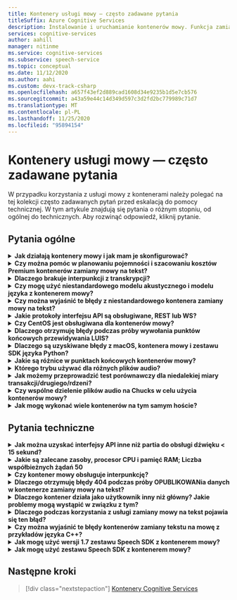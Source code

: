 ```yaml
---
title: Kontenery usługi mowy — często zadawane pytania
titleSuffix: Azure Cognitive Services
description: Instalowanie i uruchamianie kontenerów mowy. Funkcja zamiany mowy na tekst przekształca strumienie audio do tekstu w czasie rzeczywistym, które mogą być używane przez aplikacje, narzędzia lub urządzenia. Zamiana tekstu na mowę polega na konwertowaniu tekstu wejściowego na mowę, przypominającą człowieka.
services: cognitive-services
author: aahill
manager: nitinme
ms.service: cognitive-services
ms.subservice: speech-service
ms.topic: conceptual
ms.date: 11/12/2020
ms.author: aahi
ms.custom: devx-track-csharp
ms.openlocfilehash: a657f43ef2d889cad1608d34e9235b1d5e7cb576
ms.sourcegitcommit: a43a59e44c14d349d597c3d2fd2bc779989c71d7
ms.translationtype: MT
ms.contentlocale: pl-PL
ms.lasthandoff: 11/25/2020
ms.locfileid: "95894154"
---
```

# <a name="speech-service-containers-frequently-asked-questions-faq"></a>Kontenery usługi mowy — często zadawane pytania

W przypadku korzystania z usługi mowy z kontenerami należy polegać na tej kolekcji często zadawanych pytań przed eskalacją do pomocy technicznej. W tym artykule znajdują się pytania o różnym stopniu, od ogólnej do technicznych. Aby rozwinąć odpowiedź, kliknij pytanie.

## <a name="general-questions"></a>Pytania ogólne

<details>
<summary>
<b>Jak działają kontenery mowy i jak mam je skonfigurować?</b>
</summary>

**Odpowiedź:** Podczas konfigurowania klastra produkcyjnego należy wziąć pod uwagę kilka rzeczy. Po pierwsze skonfigurowanie jednego języka, wielu kontenerów na tym samym komputerze nie powinno być duże. Jeśli występują problemy, może to być problem związany z sprzętem — należy najpierw przyjrzeć się zasobowi, czyli Specyfikacje procesora i pamięci.

Rozważ chwilę, `ja-JP` kontener i najnowszy model. Model akustyczny jest najbardziej wymaganym PROCESORem, podczas gdy model języka wymaga najwięcej pamięci. Podczas testu porównawczego należy wykonać około 0,6 rdzeni procesora, aby przetworzyć pojedyncze żądanie zamiany mowy na tekst, gdy dźwięk jest przepływany w czasie rzeczywistym (na przykład z mikrofonu). Jeśli tworzysz dźwięk szybciej niż w czasie rzeczywistym (na przykład z pliku), to użycie może być podwojone (rdzenie 1,2 x). Tymczasem pamięć wymienioną poniżej jest pamięcią operacyjną do dekodowania mowy. *Nie uwzględnia on* rzeczywistego pełnego rozmiaru modelu języka, który będzie znajdował się w pamięci podręcznej plików. To jest `ja-JP` dodatkowy 2 GB; w przypadku `en-US` , może być większy (6-7 GB).

Jeśli masz maszynę, na której jest dostateczna ilość pamięci i próbujesz wdrożyć w niej wiele języków, możliwe jest, że pamięć podręczna plików jest pełna, a system operacyjny jest zmuszony do modelowania stron w i wychodzącym. W przypadku uruchomionego transkrypcji, który może być katastrofalne i może prowadzić do spowolnienia i innych implikacji wydajności.

Ponadto wstępnie pakujemy pliki wykonywalne dla maszyn z zestawem instrukcji [Advanced Vector Extension (AVX2)](speech-container-howto.md#advanced-vector-extension-support) . Maszyna z zestawem instrukcji AVX512 będzie wymagała generowania kodu dla tego obiektu docelowego, a uruchamianie 10 kontenerów dla 10 języków może tymczasowo obsłużyć procesor CPU. Komunikat taki jak ten zostanie wyświetlony w dzienniku platformy Docker:

```console
2020-01-16 16:46:54.981118943 
[W:onnxruntime:Default, tvm_utils.cc:276 LoadTVMPackedFuncFromCache]
Cannot find Scan4_llvm__mcpu_skylake_avx512 in cache, using JIT...
```

Można ustawić liczbę dekoderów, które mają być umieszczone wewnątrz *jednego* kontenera przy użyciu `DECODER MAX_COUNT` zmiennej. Dlatego należy zacząć od jednostki SKU (procesor CPU/pamięć) i można zasugerować, jak najlepiej uzyskać najlepszą z nich. Doskonały punkt początkowy dotyczy zalecanych specyfikacji zasobów maszyn hosta.

<br>
</details>

<details>
<summary>
<b>Czy można pomóc w planowaniu pojemności i szacowaniu kosztów Premium kontenerów zamiany mowy na tekst?</b>
</summary>

**Odpowiedź:** W przypadku pojemności kontenera w trybie przetwarzania wsadowego każdy dekoder może obsłużyć 2-3-krotne w czasie rzeczywistym, z dwoma rdzeniami procesora, dla jednego rozpoznawania. Nie zalecamy zachowywania więcej niż dwóch współbieżnych rozpoznawania na wystąpienie kontenera, ale zaleca się uruchomienie większej liczby wystąpień kontenerów w celu zapewnienia niezawodności/dostępności za modułem równoważenia obciążenia.

Chociaż może istnieć każde wystąpienie kontenera działające z więcej dekoderami. Można na przykład skonfigurować 7 dekoderów na każde wystąpienie kontenera na osiem maszyn Core (co więcej niż 2 razy), dając 15X przepływność. Istnieje parametr, `DECODER_MAX_COUNT` który ma być świadomy. W przypadku wystąpienia ekstremalnych problemów z niezawodnością i opóźnieniami znacznie wzrasta przepływność. W przypadku mikrofonu zostanie osiągnięty czas rzeczywisty. Ogólne użycie powinno mieć co najmniej jeden rdzeń dla jednego rozpoznawania.

W przypadku scenariusza przetwarzania 1 K godz./dzień w trybie przetwarzania wsadowego w przypadku ekstremalnych przypadków 3 maszyny wirtualne mogły obsłużyć je w ciągu 24 godzin, ale nie są gwarantowane. Aby obsłużyć dni, przełączenia w tryb failover, aktualizacja i dostarczenie minimalnej kopii zapasowej/BCP, zalecamy 4-5 maszyn zamiast 3 na klaster oraz 2 klastrów.

Na potrzeby sprzętu używamy standardowej maszyny wirtualnej platformy Azure `DS13_v2` jako odniesienia (każdy rdzeń musi mieć 2,6 GHz lub lepszą) z włączonym zestawem instrukcji AVX2.

| Wystąpienie  | vCPU | Pamięć RAM    | Magazyn tymczasowy | Płatność zgodnie z rzeczywistym użyciem przy użyciu AHB | Rezerwacja roczna z AHB (% oszczędności) | 3-letni zarezerwowany dla AHB (% oszczędności) |
|-----------|---------|--------|--------------|------------------------|-------------------------------------|--------------------------------------|
| `DS13 v2` | 8       | 56 GiB | 112 GiB      | $0.598/godz.            | $0.3528/godz. (~ 41%)                 | $0.2333/godz. (~ 61%)                  |

W oparciu o informacje o projekcie (dwa klastry z 5 maszyn wirtualnych, aby obsłużyć 1 K godzinowe/dniowe przetwarzanie wsadowe audio), roczny koszt sprzętu to:

> 2 (klastry) * 5 (maszyny wirtualne na klaster) * $0.3528/godz. * 365 (dni) * 24 (godz.) = $31K/Year

Podczas mapowania na maszynę fizyczną ogólne oszacowanie to 1 vCPU = 1 fizyczny rdzeń procesora CPU. W rzeczywistości 1vCPU jest bardziej wydajne niż pojedynczy rdzeń.

W przypadku Premium wszystkie te dodatkowe czynniki są odtwarzane:

- Na jakim typie jest fizyczny procesor CPU i ile rdzeni
- Liczba uruchomionych procesorów jednocześnie w tym samym polu/maszynie
- Jak są konfigurowane maszyny wirtualne
- Jak jest używane wielowątkowość funkcji Hyper-Threading/wielowątkowość
- Jak jest udostępniana pamięć
- System operacyjny itd.

Zwykle nie jest to dobrze dostrojone jako środowisko platformy Azure. Biorąc pod uwagę inne koszty, należy powiedzieć, że bezpieczne oszacowanie wynosi 10 fizycznych rdzeni procesora = 8 Azure vCPU. Chociaż popularne procesory mają tylko osiem rdzeni. W przypadku wdrażania na Premium koszt będzie większy niż korzystanie z maszyn wirtualnych platformy Azure. Należy również wziąć pod uwagę stawkę amortyzacji.

Koszt usługi jest taki sam jak usługa online: $1/godzina dla zamiany mowy na tekst. Koszt usługi mowy to:

> $1 * 1000 * 365 = $365K

Koszt konserwacji płatnej przez firmę Microsoft zależy od poziomu usługi i zawartości usługi. Jest to różne od $29.99/miesiąc w przypadku podstawowego poziomu do setek tysięcy w przypadku usługi Onsite. Niesztywna liczba to $300/godzina w przypadku usługi/utrzymania. Koszt osób nie jest uwzględniony. Inne koszty związane z infrastrukturą (takie jak magazyn, sieci i moduły równoważenia obciążenia) nie są uwzględniane.

<br>
</details>

<details>
<summary>
<b>Dlaczego brakuje interpunkcji z transkrypcji?</b>
</summary>

**Odpowiedź:** `speech_recognition_language=<YOUR_LANGUAGE>` W przypadku korzystania z klienta węgla należy jawnie skonfigurować w żądaniu.

Na przykład:

```python
if not recognize_once(
    speechsdk.SpeechRecognizer(
        speech_config=speechsdk.SpeechConfig(
            endpoint=template.format("interactive"),
            speech_recognition_language="ja-JP"),
            audio_config=audio_config)):

    print("Failed interactive endpoint")
    exit(1)
```
Oto dane wyjściowe:

```cmd
RECOGNIZED: SpeechRecognitionResult(
    result_id=2111117c8700404a84f521b7b805c4e7, 
    text="まだ早いまだ早いは猫である名前はまだないどこで生まれたかとんと見当を検討をなつかぬ。
    何でも薄暗いじめじめした所でながら泣いていた事だけは記憶している。
    まだは今ここで初めて人間と言うものを見た。
    しかも後で聞くと、それは書生という人間中で一番同額同額。",
    reason=ResultReason.RecognizedSpeech)
```

<br>
</details>

<details>
<summary>
<b>Czy mogę użyć niestandardowego modelu akustycznego i modelu języka z kontenerem mowy?</b>
</summary>

Obecnie można przekazać tylko jeden identyfikator modelu, niestandardowy model języka lub niestandardowy model akustyczny.

**Odpowiedź:** Podejmowana jest *not* decyzja o obsłudze jednocześnie obu modeli akustycznych i językowych. Ta funkcja będzie obowiązywać do momentu utworzenia ujednoliconego identyfikatora w celu zmniejszenia liczby podziałów interfejsu API. Dlatego nie jest to obecnie obsługiwane.

<br>
</details>

<details>
<summary>
<b>Czy można wyjaśnić te błędy z niestandardowego kontenera zamiany mowy na tekst?</b>
</summary>

**Błąd 1:**

```cmd
Failed to fetch manifest: Status: 400 Bad Request Body:
{
    "code": "InvalidModel",
    "message": "The specified model is not supported for endpoint manifests."
}
```

**Odpowiedź 1:** W przypadku szkoleń z najnowszym modelem niestandardowym obecnie nie obsługujemy tego programu. W przypadku szkolenia ze starszą wersją powinno być możliwe korzystanie z programu. Nadal pracujemy nad obsługą najnowszych wersji.

Zasadniczo kontenery niestandardowe nie obsługują modeli akustycznych opartych na Halide lub ONNX (co jest ustawieniem domyślnym w portalu szkoleń niestandardowych). Wynika to z nieszyfrowanych modeli niestandardowych i nie chcemy ujawniać modeli ONNX. modele językowe są dobrane. Klient będzie musiał jawnie wybrać starszy model inny niż ONNX do niestandardowego szkolenia. Nie wpłynie to na dokładność. Rozmiar modelu może być większy (100 MB).

> Model pomocy technicznej > 20190220 (ujednolicony v 4.5)

**Błąd 2:**

```cmd
HTTPAPI result code = HTTPAPI_OK.
HTTP status code = 400.
Reason:  Synthesis failed.
StatusCode: InvalidArgument,
Details: Voice does not match.
```

**Odpowiedź 2:** Musisz podać poprawną nazwę głosu w żądaniu, w której jest rozróżniana wielkość liter. Zapoznaj się z pełnym mapowaniem nazw usług. Musisz korzystać z programu `en-US-JessaRUS` , ponieważ `en-US-JessaNeural` nie jest on teraz dostępny w wersji kontenerów zamiany tekstu na mowę.

**Błąd 3:**

```json
{
    "code": "InvalidProductId",
    "message": "The subscription SKU \"CognitiveServices.S0\" is not supported in this service instance."
}
```

**Odpowiedź 3:** Reed utworzyć zasób mowy, a nie zasób Cognitive Services.


<br>
</details>

<details>
<summary>
<b>Jakie protokoły interfejsu API są obsługiwane, REST lub WS?</b>
</summary>

**Odpowiedź:** W przypadku zamiany mowy na tekst i niestandardowych kontenerów zamiany mowy na tekst obsługujemy obecnie tylko protokół WebSocket. Zestaw SDK obsługuje tylko wywoływanie w usłudze WS, ale nie REST. Istnieje plan dodawania obsługi REST, ale nie na chwilę. Zawsze zapoznaj się z oficjalną dokumentacją, zobacz [punkty końcowe przewidywania zapytań](speech-container-howto.md#query-the-containers-prediction-endpoint).

<br>
</details>

<details>
<summary>
<b>Czy CentOS jest obsługiwana dla kontenerów mowy?</b>
</summary>

**Odpowiedź:** CentOS 7 nie jest jeszcze obsługiwana przez zestaw SDK języka Python, również Ubuntu 19,04 nie jest obsługiwana.

Pakiet zestawu Speech SDK dla języka Python jest dostępny dla tych systemów operacyjnych:
- **Windows** — x64 i x86
- **Mac** -macOS X w wersji 10,12 lub nowszej
- **Linux** -Ubuntu 16,04, Ubuntu 18,04, Debian 9 w x64

Aby uzyskać więcej informacji na temat konfiguracji środowiska, zobacz [Konfiguracja platformy języka Python](quickstarts/setup-platform.md?pivots=programming-language-python). Na razie zalecana wersja to Ubuntu 18,04.

<br>
</details>

<details>
<summary>
<b>Dlaczego otrzymuję błędy podczas próby wywołania punktów końcowych przewidywania LUIS?</b>
</summary>

Używam kontenera LUIS we wdrożeniu IoT Edge i próbujemy wywołać punkt końcowy przewidywania LUIS z innego kontenera. Kontener LUIS nasłuchuje na porcie 5001, a używany adres URL to:

```csharp
var luisEndpoint =
    $"ws://192.168.1.91:5001/luis/prediction/v3.0/apps/{luisAppId}/slots/production/predict";
var config = SpeechConfig.FromEndpoint(new Uri(luisEndpoint));
```

Wystąpił błąd:

```cmd
WebSocket Upgrade failed with HTTP status code: 404 SessionId: 3cfe2509ef4e49919e594abf639ccfeb
```

Widzę żądanie w dziennikach kontenera LUIS, a komunikat brzmi:

```cmd
The request path /luis//predict" does not match a supported file type.
```

Co to oznacza? Czego brakuje? W [tym miejscu](https://github.com/Azure-Samples/cognitive-services-speech-sdk)przedstawiono przykład dla zestawu Speech SDK. Scenariusz polega na tym, że wykrywamy dźwięk bezpośrednio z mikrofonu komputera i próbuje określić zamiar na podstawie przeszkolonej aplikacji Luis. Przykładem, z którym łączy się dokładnie, jest. Działa dobrze z usługą LUIS w chmurze. Użycie zestawu Speech SDK miało na celu zaoszczędzenie nam konieczności oddzielenia jawnego wywołania do interfejsu API zamiany mowy na tekst, a następnie drugiego wywołania LUIS.

W związku z tym wszystko, co próbuję zrobić, jest przełączane z scenariusza używania LUIS w chmurze do używania kontenera LUIS. Nie można Wyobraź sobie, że zestaw Speech SDK działa dla jednego z nich, nie będzie działać.

**Odpowiedź:** Zestawu Speech SDK nie należy używać w odniesieniu do kontenera LUIS. W przypadku używania kontenera LUIS należy użyć zestawu SDK LUIS lub interfejsu API REST LUIS. Zestaw mowy SDK powinien być używany w odniesieniu do kontenera mowy.

Chmura jest inna niż kontener. Chmura może składać się z wielu kontenerów zagregowanych (nazywanych czasami Micro Services). Istnieje kontener LUIS, a następnie istnieje kontener mowy — dwa oddzielne kontenery. Kontener mowy obsługuje tylko mowę. Kontener LUIS wykonuje tylko LUIS. W chmurze, ponieważ oba kontenery są wdrażane i są w złej wydajności, aby Klient zdalny przeszedł do chmury, zrób mowę, Wróć, a następnie przejdź do chmury ponownie i LUIS, udostępniamy funkcję umożliwiającą klientowi przejście na mowę, pozostawanie w chmurze, a następnie powrót do klienta. W ten sposób nawet w tym scenariuszu zestaw SDK usługi Speech jest kierowany do kontenera usługi mowy w chmurze z dźwiękiem, a następnie funkcja zamiany kontenera chmurowego na LUIS w kontenerze chmury z tekstem. Kontener LUIS nie ma koncepcji akceptowania audio (nie ma sensu, aby kontener LUIS do akceptowania przesyłania strumieniowego audio LUIS jest usługą opartą na tekście). W przypadku Premium nie mamy pewności, że nasz klient wdrożył oba kontenery, nie ma potrzeby organizowania między kontenerami w lokalu naszych klientów i jeśli oba kontenery są wdrożone na Premium, pod warunkiem, że są one bardziej lokalne dla klienta, nie jest to obciążenie, aby najpierw korzystać z funkcji SR, z powrotem do klienta, a następnie pobrałem ten tekst i przejdź do LUIS.

<br>
</details>

<details>
<summary>
<b>Dlaczego są uzyskiwane błędy z macOS, kontenera mowy i zestawu SDK języka Python?</b>
</summary>

Gdy wyślemy plik *. wav* do uzyskanego, wynik wraca z:

```cmd
recognition is running....
Speech Recognition canceled: CancellationReason.Error
Error details: Timeout: no recognition result received.
When creating a websocket connection from the browser a test, we get:
wb = new WebSocket("ws://localhost:5000/speech/recognition/dictation/cognitiveservices/v1")
WebSocket
{
    url: "ws://localhost:5000/speech/recognition/dictation/cognitiveservices/v1",
    readyState: 0,
    bufferedAmount: 0,
    onopen: null,
    onerror: null,
    ...
}
```

Wiemy, że protokół WebSocket został prawidłowo skonfigurowany.

**Odpowiedź:** W takim przypadku należy zapoznać się z [tym problemem](https://github.com/Azure-Samples/cognitive-services-speech-sdk/issues/310)w serwisie GitHub. W [tym miejscu mamy zaproponować](https://github.com/Azure-Samples/cognitive-services-speech-sdk/issues/310#issuecomment-527542722)obejście.

Węgiel został naprawiony w wersji 1,8.


<br>
</details>

<details>
<summary>
<b>Jakie są różnice w punktach końcowych kontenerów mowy?</b>
</summary>

Czy można pomóc wypełnić poniższe metryki testu, w tym funkcje, które należy przetestować, oraz sposób testowania zestawu SDK i interfejsów API REST? Szczególnie różnice w "interaktywne" i "konwersacja", które nie były widoczne z istniejącego dokumentu/próbki.

| Punkt końcowy                                                | Test funkcjonalny                                                   | SDK | Interfejs API REST |
|---------------------------------------------------------|-------------------------------------------------------------------|-----|----------|
| `/speech/synthesize/cognitiveservices/v1`               | Synteza tekstu (zamiany tekstu na mowę)                                  |     | Tak      |
| `/speech/recognition/dictation/cognitiveservices/v1`    | Cognitive Services punkt końcowy protokołu WebSocket Premium w wersji 1        | Tak | Nie       |
| `/speech/recognition/interactive/cognitiveservices/v1`  | Cognitive Services w punkcie końcowym protokołu WebSocket Premium w wersji 1  |     |          |
| `/speech/recognition/conversation/cognitiveservices/v1` | Punkt końcowy protokołu WebSocket usługi poznawczej Premium w wersji 1 |     |          |

**Odpowiedź:** Jest to fuzja:
- Osoby próbujące punkt końcowy dyktowania dla kontenerów (nie mam pewności, jak mają ten adres URL)
- 1 punkt końcowy jednostki<sup>krótkoterminowej</sup> znajduje się w kontenerze.
- 1 punkt końcowy jednostki usługi<sup>St</sup> zwraca mowę. fragmenty komunikatów zamiast `speech.hypothesis` komunikatów, które są zwracane przez 3 punkty końcowe części<sup>pulpitu zdalnego</sup> dla punktu końcowego dyktowania.
- Węgiel korzysta ze wszystkich `RecognizeOnce` (tryb interaktywny)
- Węgiel z potwierdzeniem, że dla `speech.fragment` komunikatów wymagających nie są zwracane w trybie interaktywnym.
- Węgiel mający potwierdzenia pożaru w kompilacjach wydania (zabijanie procesu).

Obejście to przełączenie do korzystania z ciągłego rozpoznawania w kodzie lub (szybsze) łączenie się z interaktywnym lub ciągłym punktami końcowymi w kontenerze.
Dla kodu Ustaw punkt końcowy na `host:port` /Speech/Recognition/Interactive/cognitiveservices/v1

Aby zapoznać się z różnymi trybami, zobacz Tryby mowy — Zobacz poniżej:

[!INCLUDE [speech-modes](includes/speech-modes.md)]

Odpowiednia poprawka jest dostępna w zestawie SDK 1,8, który ma pomoc techniczną Premium (wybierz właściwy punkt końcowy, więc nie będzie to możliwe niż usługa online). W międzyczasie istnieje przykład do ciągłego rozpoznawania, dlaczego nie wskazujemy go?

https://github.com/Azure-Samples/cognitive-services-speech-sdk/blob/6805d96bf69d9e95c9137fe129bc5d81e35f6309/samples/python/console/speech_sample.py#L196

<br>
</details>

<details>
<summary>
<b>Którego trybu używać dla różnych plików audio?</b>
</summary>

**Odpowiedź:** Oto [Szybki Start przy użyciu języka Python](./get-started-speech-to-text.md?pivots=programming-language-python). Inne języki połączone z witryną docs można znaleźć.

Po prostu Wyjaśnij, jak interaktywny, Konwersacja i dyktowanie; jest to zaawansowany sposób określania konkretnego sposobu obsługi żądania mowy przez naszą usługę. Niestety, w przypadku kontenerów Premium musimy określić pełny identyfikator URI (ponieważ obejmuje to komputer lokalny), więc te informacje są wyciekiem z abstrakcji. Pracujemy nad zespołem zestawu SDK, aby zwiększyć jego użyteczność w przyszłości.

<br>
</details>

<details>
<summary>
<b>Jak możemy przeprowadzić test porównawczy dla niedalekiej miary transakcji/drugiego/rdzeni?</b>
</summary>

**Odpowiedź:** Poniżej znajdują się pewne wartości przybliżone, których można oczekiwać od istniejącego modelu (zostaną one zmienione w celu lepszego w przypadku, w którym firma Microsoft będzie dostarczana ogólnie):

- W przypadku plików ograniczenie przepustowości będzie w zestawie Speech SDK, na 2. Pierwsze pięć sekund dźwięku nie jest ograniczone. Dekoder jest w stanie wykonać około trzykrotnie czasu rzeczywistego. W takim przypadku ogólne użycie procesora CPU zostanie zbliżone do 2 rdzeni dla jednego rozpoznawania.
- W przypadku mikrofonu będzie on w czasie rzeczywistym. Ogólne użycie powinno mieć co najwyżej 1 rdzeń do jednego rozpoznawania.

Wszystkie te możliwości można zweryfikować z dzienników platformy Docker. Faktycznie zrzucamy wiersz za pomocą statystyk sesji i fraz/wypowiedź, które zawierają numery RTF.


<br>
</details>

<details>
<summary>
<b>Czy wspólne dzielenie plików audio na Chucks w celu użycia kontenerów mowy?</b>
</summary>

My bieżącym planem jest wykonanie istniejącego pliku dźwiękowego i podzielenie go na 10 drugi fragmenty i wysłanie ich za pomocą kontenera. Czy jest to akceptowalny scenariusz?  Czy istnieje lepszy sposób przetwarzania większych plików audio przy użyciu kontenera?

**Odpowiedź:** Wystarczy użyć zestawu Speech SDK i nadać mu plik, a następnie wykonać odpowiednie czynności. Dlaczego należy rozfragmentować plik?


<br>
</details>

<details>
<summary>
<b>Jak mogę wykonać wiele kontenerów na tym samym hoście?</b>
</summary>

Dokument mówi, aby udostępnić inny port, który to zrobić, ale kontener LUIS nadal nasłuchuje na porcie 5000?

**Odpowiedź:** Spróbuj `-p <outside_unique_port>:5000` . Na przykład `-p 5001:5000`.


<br>
</details>

## <a name="technical-questions"></a>Pytania techniczne

<details>
<summary>
<b>Jak można uzyskać interfejsy API inne niż partia do obsługi dźwięku &lt; 15 sekund?</b>
</summary>

**Odpowiedź:** `RecognizeOnce()` tryb interaktywny przetwarza tylko do 15 sekund audio, ponieważ tryb jest przeznaczony dla poleceń mowy, gdzie wyrażenia długości powinien być krótki. Jeśli używasz `StartContinuousRecognition()` do dyktowania lub konwersacji, nie ma żadnego limitu 15 sekund.


<br>
</details>

<details>
<summary>
<b>Jakie są zalecane zasoby, procesor CPU i pamięć RAM; Liczba współbieżnych żądań 50</b>
</summary>

Ile współbieżnych żądań będzie obsługiwał 4 rdzenie, 4 GB pamięci RAM? Jeśli firma Microsoft musi na przykład obsłużyć żądania współbieżności 50, ile rdzeni i pamięci RAM są zalecane?

**Odpowiedź:** W czasie rzeczywistym 8 z najnowszym `en-US` , dlatego zalecamy użycie większej liczby kontenerów platformy Docker niż 6 współbieżnych żądań. Pobiera crazier więcej niż 16 rdzeni i staje się wrażliwy na niejednolity węzeł dostępu do pamięci (NUMA). W poniższej tabeli opisano minimalne i zalecane alokacje zasobów dla każdego kontenera mowy.

# <a name="speech-to-text"></a>[Zamiana mowy na tekst](#tab/stt)

| Kontener      | Minimum             | Zalecane         |
|----------------|---------------------|---------------------|
| Zamiana mowy na tekst | 2 rdzeń, 2 GB pamięci | 4 rdzenie, 4 GB pamięci |

# <a name="custom-speech-to-text"></a>[Custom Speech do tekstu](#tab/cstt)

| Kontener             | Minimum             | Zalecane         |
|-----------------------|---------------------|---------------------|
| Custom Speech do tekstu | 2 rdzeń, 2 GB pamięci | 4 rdzenie, 4 GB pamięci |

# <a name="text-to-speech"></a>[Zamiana tekstu na mowę](#tab/tts)

| Kontener      | Minimum             | Zalecane         |
|----------------|---------------------|---------------------|
| Zamiana tekstu na mowę | 1 rdzeń, 2 GB pamięci | 2 rdzeń, 3 GB pamięci |

# <a name="custom-text-to-speech"></a>[Niestandardowa Zamiana tekstu na mowę](#tab/ctts)

| Kontener             | Minimum             | Zalecane         |
|-----------------------|---------------------|---------------------|
| Niestandardowa Zamiana tekstu na mowę | 1 rdzeń, 2 GB pamięci | 2 rdzeń, 3 GB pamięci |

**_

- Każdy rdzeń musi mieć co najmniej 2,6 GHz lub szybszy.
- W przypadku plików ograniczenie przepustowości będzie w zestawie Speech SDK, a wartość 2 (pierwsze 5 sekund dźwięku nie jest ograniczana).
- Dekodera jest w stanie wykonać około 2 – 3. czasu rzeczywistego. W takim przypadku ogólne użycie procesora CPU będzie bliski dwa rdzenie na potrzeby jednego rozpoznawania. Dlatego nie zalecamy zachowywania więcej niż dwóch aktywnych połączeń na wystąpienie kontenera. Najważniejsza może być umieszczenie około 10 dekoderów w czasie, w którym znajduje się osiem rdzeni, takich jak `DS13_V2` . W przypadku kontenera w wersji 1,3 i nowszych istnieje parametr, który można wypróbować `DECODER_MAX_COUNT=20` .
- W przypadku mikrofonu zostanie osiągnięty czas rzeczywisty. Ogólne użycie powinno mieć co najmniej jeden rdzeń dla jednego rozpoznawania.

Należy wziąć pod uwagę łączną liczbę godzin korzystania z dźwięku. Jeśli liczba jest duża, aby zwiększyć niezawodność/dostępność, sugerujemy uruchomienie większej liczby wystąpień kontenerów na jednym lub wielu polach za modułem równoważenia obciążenia. Aranżację można wykonać przy użyciu Kubernetes (K8S) i Helm lub z funkcją tworzenia platformy Docker.

Przykładowo, aby obsłużyć 1000 godzin/24 godziny, próbowaliśmy skonfigurować 3-4 maszyn wirtualnych z 10 wystąpieniami/dekoderami na maszynę wirtualną.

<br>
</details>

<details>
<summary>
<b>Czy kontener mowy obsługuje interpunkcję?</b>
</summary>

_ *Odpowiedź:** mamy dostęp do Wielkiej litery (ITN) w kontenerze Premium. Interpunkcja jest zależna od języka i nie jest obsługiwana w przypadku niektórych języków, w tym chińskim i japońskim.

Mamy *do* niejawną i podstawową obsługę interpunkcji dla istniejących kontenerów, ale jest ona `off` domyślnie. Oznacza to, że możesz uzyskać `.` znak w Twoim przykładzie, ale nie `。` znak. Aby włączyć tę niejawną logikę, Skorzystaj z przykładu, jak to zrobić w języku Python przy użyciu zestawu mowy SDK (podobnie jak w przypadku innych języków):

```python
speech_config.set_service_property(
    name='punctuation',
    value='implicit',
    channel=speechsdk.ServicePropertyChannel.UriQueryParameter
)
```

<br>
</details>

<details>
<summary>
<b>Dlaczego otrzymuję błędy 404 podczas próby OPUBLIKOWANia danych w kontenerze zamiany mowy na tekst?</b>
</summary>

Oto przykład wpisu HTTP:

```http
POST /speech/recognition/conversation/cognitiveservices/v1?language=en-US&format=detailed HTTP/1.1
Accept: application/json;text/xml
Content-Type: audio/wav; codecs=audio/pcm; samplerate=16000
Transfer-Encoding: chunked
User-Agent: PostmanRuntime/7.18.0
Cache-Control: no-cache
Postman-Token: xxxxxx-xxxx-xxxx-xxxx-xxxxxxxxxxxx
Host: 10.0.75.2:5000
Accept-Encoding: gzip, deflate
Content-Length: 360044
Connection: keep-alive
HTTP/1.1 404 Not Found
Date: Tue, 22 Oct 2019 15:42:56 GMT
Server: Kestrel
Content-Length: 0
```

**Odpowiedź:** Nie obsługujemy interfejsu API REST w kontenerze zamiany mowy na tekst, ale obsługujemy tylko usługi WebSockets za pomocą zestawu Speech SDK. Zawsze zapoznaj się z oficjalną dokumentacją, zobacz [punkty końcowe przewidywania zapytań](speech-container-howto.md#query-the-containers-prediction-endpoint).

<br>
</details>


<details>
<summary>
<b> Dlaczego kontener działa jako użytkownik inny niż główny? Jakie problemy mogą wystąpić w związku z tym?</b>
</summary>

**Odpowiedź:** Należy pamiętać, że domyślny użytkownik wewnątrz kontenera nie jest użytkownikiem głównym. Zapewnia to ochronę przed procesami ucieczki kontenera i uzyskiwaniem uprawnień eskalacji w węźle hosta. Domyślnie niektóre platformy, takie jak platforma kontenera OpenShift, są już wykonywane przez uruchamianie kontenerów przy użyciu wstępnie przypisanego identyfikatora użytkownika. W przypadku tych platform użytkownik niebędący użytkownikiem głównym musi mieć uprawnienia do zapisu w dowolnym zewnętrznym woluminie zmapowanym, który wymaga zapisu. Na przykład folder rejestrowania lub folder pobierania modelu niestandardowego.
<br>
</details>

<details>
<summary>
<b>Dlaczego podczas korzystania z usługi zamiany mowy na tekst pojawia się ten błąd?</b>
</summary>

```cmd
Error in STT call for file 9136835610040002161_413008000252496:
{
    "reason": "ResultReason.Canceled",
    "error_details": "Due to service inactivity the client buffer size exceeded. Resetting the buffer. SessionId: xxxxx..."
}
```

**Odpowiedź:** Zwykle zdarza się to, gdy strumieniowe źródło danych audio jest szybsze niż może to zrobić kontener rozpoznawania mowy. Bufory klienta są wypełniane, a anulowanie jest wyzwalane. Musisz kontrolować współbieżność i format RTF, w którym przesyłasz dźwięk.

<br>
</details>

<details>
<summary>
<b>Czy można wyjaśnić te błędy kontenerów zamiany tekstu na mowę z przykładów języka C++?</b>
</summary>

**Odpowiedź:** Jeśli wersja kontenera jest starsza niż 1,3, należy użyć tego kodu:

```cpp
const auto endpoint = "http://localhost:5000/speech/synthesize/cognitiveservices/v1";
auto config = SpeechConfig::FromEndpoint(endpoint);
auto synthesizer = SpeechSynthesizer::FromConfig(config);
auto result = synthesizer->SpeakTextAsync("{{{text1}}}").get();
```

Starsze kontenery nie mają wymaganego punktu końcowego dla węgla do pracy z `FromHost` interfejsem API. Jeśli kontenery używane dla wersji 1,3, należy użyć tego kodu:

```cpp
const auto host = "http://localhost:5000";
auto config = SpeechConfig::FromHost(host);
config->SetSpeechSynthesisVoiceName(
    "Microsoft Server Speech Text to Speech Voice (en-US, AriaRUS)");
auto synthesizer = SpeechSynthesizer::FromConfig(config);
auto result = synthesizer->SpeakTextAsync("{{{text1}}}").get();
```

Poniżej znajduje się przykład użycia `FromEndpoint` interfejsu API:

```cpp
const auto endpoint = "http://localhost:5000/cognitiveservices/v1";
auto config = SpeechConfig::FromEndpoint(endpoint);
config->SetSpeechSynthesisVoiceName(
    "Microsoft Server Speech Text to Speech Voice (en-US, AriaRUS)");
auto synthesizer = SpeechSynthesizer::FromConfig(config);
auto result = synthesizer->SpeakTextAsync("{{{text2}}}").get();
```

 `SetSpeechSynthesisVoiceName`Funkcja jest wywoływana, ponieważ kontenery ze zaktualizowanym aparatem zamiany tekstu na mowę wymagają nazwy głosu.

<br>
</details>

<details>
<summary>
<b>Jak mogę użyć wersji 1.7 zestawu Speech SDK z kontenerem mowy?</b>
</summary>

**Odpowiedź:** Kontener mowy zawiera trzy punkty końcowe dla różnych zastosowań, są one definiowane jako tryby mowy — Zobacz poniżej:

[!INCLUDE [speech-modes](includes/speech-modes.md)]

Są one przeznaczone do różnych celów i są używane inaczej.

[Przykłady](https://github.com/Azure-Samples/cognitive-services-speech-sdk/blob/master/samples/python/console/speech_sample.py)języka Python:
- W przypadku pojedynczego rozpoznawania (tryb interaktywny) z niestandardowym punktem końcowym (czyli `SpeechConfig` z parametrem punktu końcowego), zobacz `speech_recognize_once_from_file_with_custom_endpoint_parameters()` .
- W celu zapewnienia ciągłego rozpoznawania (tryb konwersacji) i po prostu zmodyfikować, aby użyć niestandardowego punktu końcowego, jak powyżej, zobacz `speech_recognize_continuous_from_file()` .
- Aby włączyć dyktowanie w przykładach, takich jak powyżej (tylko wtedy, gdy jest to naprawdę potrzebne), bezpośrednio po utworzeniu `speech_config` , Dodaj kod `speech_config.enable_dictation()` .

W języku C#, aby włączyć Dyktowanie, wywołaj `SpeechConfig.EnableDictation()` funkcję.

### <a name="fromendpoint-apis"></a>`FromEndpoint` Programowania
| Język | Szczegóły interfejsu API |
|----------|:------------|
| C++ | <a href="https://docs.microsoft.com/en-us/cpp/cognitive-services/speech/speechconfig#fromendpoint" target="_blank">`SpeechConfig::FromEndpoint` <span class="docon docon-navigate-external x-hidden-focus"></span></a> |
| C# | <a href="https://docs.microsoft.com/dotnet/api/microsoft.cognitiveservices.speech.speechconfig.fromendpoint?view=azure-dotnet" target="_blank">`SpeechConfig.FromEndpoint` <span class="docon docon-navigate-external x-hidden-focus"></span></a> |
| Java | <a href="https://docs.microsoft.com/java/api/com.microsoft.cognitiveservices.speech.speechconfig.fromendpoint" target="_blank">`SpeechConfig.fromendpoint` <span class="docon docon-navigate-external x-hidden-focus"></span></a> |
| Objective-C | <a href="https://docs.microsoft.com/en-us/objectivec/cognitive-services/speech/spxspeechconfiguration#initwithendpoint" target="_blank">`SPXSpeechConfiguration:initWithEndpoint;` <span class="docon docon-navigate-external x-hidden-focus"></span></a> |
| Python | <a href="https://docs.microsoft.com/python/api/azure-cognitiveservices-speech/azure.cognitiveservices.speech.speechconfig?view=azure-python" target="_blank">`SpeechConfig;` <span class="docon docon-navigate-external x-hidden-focus"></span></a> |
| JavaScript | Obecnie nie jest obsługiwana lub nie jest ona zaplanowana. |

<br>
</details>

<details>
<summary>
<b>Jak mogę użyć zestawu Speech SDK z kontenerem mowy?</b>
</summary>

**Odpowiedź:** Istnieje nowy `FromHost` interfejs API. Nie zastępuje to ani nie modyfikuje żadnych istniejących interfejsów API. Po prostu dodaje alternatywny sposób tworzenia konfiguracji mowy przy użyciu niestandardowego hosta.

### <a name="fromhost-apis"></a>`FromHost` Programowania

| Język | Szczegóły interfejsu API |
|--|:-|
| C# | <a href="https://docs.microsoft.com/dotnet/api/microsoft.cognitiveservices.speech.speechconfig.fromhost?view=azure-dotnet" target="_blank">`SpeechConfig.FromHost` <span class="docon docon-navigate-external x-hidden-focus"></span></a> |
| C++ | <a href="https://docs.microsoft.com/en-us/cpp/cognitive-services/speech/speechconfig#fromhost" target="_blank">`SpeechConfig::FromHost` <span class="docon docon-navigate-external x-hidden-focus"></span></a> |
| Java | <a href="https://docs.microsoft.com/java/api/com.microsoft.cognitiveservices.speech.speechconfig.fromhost" target="_blank">`SpeechConfig.fromHost` <span class="docon docon-navigate-external x-hidden-focus"></span></a> |
| Objective-C | <a href="https://docs.microsoft.com/en-us/objectivec/cognitive-services/speech/spxspeechconfiguration#initwithhost" target="_blank">`SPXSpeechConfiguration:initWithHost;` <span class="docon docon-navigate-external x-hidden-focus"></span></a> |
| Python | <a href="https://docs.microsoft.com/python/api/azure-cognitiveservices-speech/azure.cognitiveservices.speech.speechconfig?view=azure-python" target="_blank">`SpeechConfig;` <span class="docon docon-navigate-external x-hidden-focus"></span></a> |
| JavaScript | Nie jest obecnie obsługiwana. |

> Parametry: Host (obowiązkowy), klucz subskrypcji (opcjonalnie, jeśli można korzystać z usługi bez niej).

Format hosta jest `protocol://hostname:port` `:port` opcjonalny (patrz poniżej):
- Jeśli kontener działa lokalnie, nazwa hosta to `localhost` .
- Jeśli kontener jest uruchomiony na serwerze zdalnym, użyj nazwy hosta lub adresu IPv4 tego serwera.

Przykłady parametrów hosta dla zamiany mowy na tekst:
- `ws://localhost:5000` -niezabezpieczone połączenie z kontenerem lokalnym przy użyciu portu 5000
- `ws://some.host.com:5000` -niezabezpieczone połączenie z kontenerem uruchomionym na serwerze zdalnym

Przykłady języka Python z powyższych, ale używają `host` parametru zamiast `endpoint` :

```python
speech_config = speechsdk.SpeechConfig(host="ws://localhost:5000")
```

<br>
</details>

## <a name="next-steps"></a>Następne kroki

> [!div class="nextstepaction"]
> [Kontenery Cognitive Services](speech-container-howto.md)